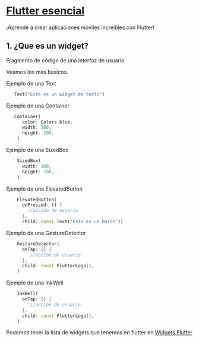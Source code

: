# [Flutter esencial](00x00_flutter_esencial.md)

¡Aprende a crear aplicaciones móviles increíbles con Flutter!

## 1. ¿Que es un widget?

Fragmento de código de una interfaz de usuario.

Veamos los mas basicos.

Ejemplo de una Text
```dart
   Text("Este es un widget de texto")
```

Ejemplo de una Container
```dart
   Container(
      color: Colors.blue,
      width: 100,
      height: 100,
    )
```

Ejemplo de una SizedBox
```dart
    SizedBox(
      width: 100,
      height: 100,
    )
```

Ejemplo de una ElevatedButton
```dart
    ElevatedButton(
      onPressed: () {
        //acción de usuario
      },
      child: const Text("Este es un boton"))
```

Ejemplo de una GestureDetector
```dart
    GestureDetector(
      onTap: () {
         //acción de usuario
      },
      child: const FlutterLogo(),
    )
```

Ejemplo de una InkWell
```dart
    InkWell(
      onTap: () {
         //acción de usuario
      },
      child: const FlutterLogo(),
    )
```


Podemos tener la lista de widgets que tenemos en flutter en [Widgets Flutter](https://docs.flutter.dev/ui/widgets)